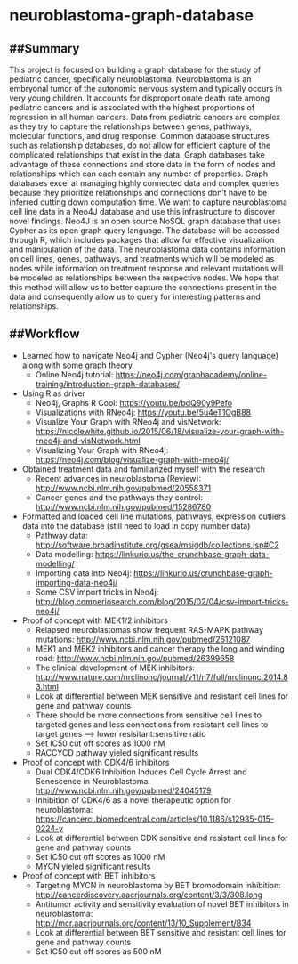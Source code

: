 # neuroblastoma-graph-database

##Summary
---
This project is focused on building a graph database for the study of pediatric cancer, specifically neuroblastoma. Neuroblastoma is an embryonal tumor of the autonomic nervous system and typically occurs in very young children. It accounts for disproportionate death rate among pediatric cancers and is associated with the highest proportions of regression in all human cancers. Data from pediatric cancers are complex as they try to capture the relationships between genes, pathways, molecular functions, and drug response. Common database structures, such as relationship databases, do not allow for efficient capture of the complicated relationships that exist in the data. Graph databases take advantage of these connections and store data in the form of nodes and relationships which can each contain any number of properties. Graph databases excel at managing highly connected data and complex queries because they prioritize relationships and connections don’t have to be inferred cutting down computation time. We want to capture neuroblastoma cell line data in a Neo4J database and use this infrastructure to discover novel findings. Neo4J is an open source NoSQL graph database that uses Cypher as its open graph query language. The database will be accessed through R, which includes packages that allow for effective visualization and manipulation of the data. The neuroblastoma data contains information on cell lines, genes, pathways, and treatments which will be modeled as nodes while information on treatment response and relevant mutations will be modeled as relationships between the respective nodes. We hope that this method will allow us to better capture the connections present in the data and consequently allow us to query for interesting patterns and relationships.

##Workflow
---
- Learned how to navigate Neo4j and Cypher (Neo4j's query language) along with some graph theory
  - Online Neo4j tutorial: https://neo4j.com/graphacademy/online-training/introduction-graph-databases/
- Using R as driver
  - Neo4j, Graphs R Cool: https://youtu.be/bdQ90y9Pefo
  - Visualizations with RNeo4j: https://youtu.be/5u4eT1OgB88
  - Visualize Your Graph with RNeo4j and visNetwork: https://nicolewhite.github.io/2015/06/18/visualize-your-graph-with-rneo4j-and-visNetwork.html
  - Visualizing Your Graph with RNeo4j: https://neo4j.com/blog/visualize-graph-with-rneo4j/
- Obtained treatment data and familiarized myself with the research
  - Recent advances in neuroblastoma (Review): http://www.ncbi.nlm.nih.gov/pubmed/20558371
  - Cancer genes and the pathways they control: http://www.ncbi.nlm.nih.gov/pubmed/15286780
- Formatted and loaded cell line mutations, pathways, expression outliers data into the database (still need to load in copy number data)
  - Pathway data: http://software.broadinstitute.org/gsea/msigdb/collections.jsp#C2
  - Data modelling: https://linkurio.us/the-crunchbase-graph-data-modelling/
  - Importing data into Neo4j: https://linkurio.us/crunchbase-graph-importing-data-neo4j/
  - Some CSV import tricks in Neo4j: http://blog.comperiosearch.com/blog/2015/02/04/csv-import-tricks-neo4j/
- Proof of concept with MEK1/2 inhibitors 
  - Relapsed neuroblastomas show frequent RAS-MAPK pathway mutations: http://www.ncbi.nlm.nih.gov/pubmed/26121087
  - MEK1 and MEK2 inhibitors and cancer therapy the long and winding road: http://www.ncbi.nlm.nih.gov/pubmed/26399658
  - The clinical development of MEK inhibitors: http://www.nature.com/nrclinonc/journal/v11/n7/full/nrclinonc.2014.83.html
  - Look at differential between MEK sensitive and resistant cell lines for gene and pathway counts
  - There should be more connections from sensitive cell lines to targeted genes and less connections from resistant cell lines to target genes --> lower resisitant:sensitive ratio
  - Set IC50 cut off scores as 1000 nM
  - RACCYCD pathway yieled significant results
- Proof of concept with CDK4/6 inhibitors
  - Dual CDK4/CDK6 Inhibition Induces Cell Cycle Arrest and Senescence in Neuroblastoma: http://www.ncbi.nlm.nih.gov/pubmed/24045179
  - Inhibition of CDK4/6 as a novel therapeutic option for neuroblastoma: https://cancerci.biomedcentral.com/articles/10.1186/s12935-015-0224-y
  - Look at differential between CDK sensitive and resistant cell lines for gene and pathway counts
  - Set IC50 cut off scores as 1000 nM
  - MYCN yieled significant results
- Proof of concept with BET inhibitors
  - Targeting MYCN in neuroblastoma by BET bromodomain inhibition: http://cancerdiscovery.aacrjournals.org/content/3/3/308.long
  - Antitumor activity and sensitivity evaluation of novel BET inhibitors in neuroblastoma: http://mcr.aacrjournals.org/content/13/10_Supplement/B34
  - Look at differential between BET sensitive and resistant cell lines for gene and pathway counts
  - Set IC50 cut off scores as 500 nM
